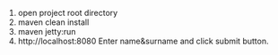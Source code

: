 1. open project root directory
2. maven clean install
3. maven jetty:run
4. http://localhost:8080
	Enter name&surname and click submit button.


